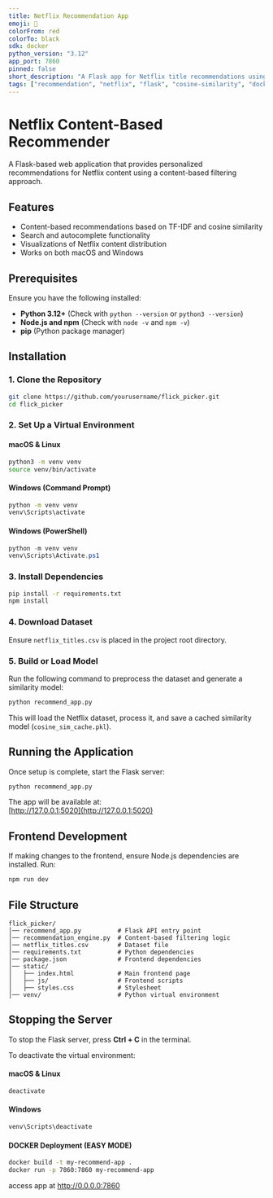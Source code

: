 ```yaml
---
title: Netflix Recommendation App
emoji: 🍿
colorFrom: red
colorTo: black
sdk: docker
python_version: "3.12"
app_port: 7860
pinned: false
short_description: "A Flask app for Netflix title recommendations using cosine similarity."
tags: ["recommendation", "netflix", "flask", "cosine-similarity", "docker"]
---
```


# Netflix Content-Based Recommender

A Flask-based web application that provides personalized recommendations for Netflix content using a content-based filtering approach.

## Features
- Content-based recommendations based on TF-IDF and cosine similarity
- Search and autocomplete functionality
- Visualizations of Netflix content distribution
- Works on both macOS and Windows

## Prerequisites
Ensure you have the following installed:
- **Python 3.12+** (Check with `python --version` or `python3 --version`)
- **Node.js and npm** (Check with `node -v` and `npm -v`)
- **pip** (Python package manager)

## Installation

### 1. Clone the Repository
```sh
git clone https://github.com/yourusername/flick_picker.git
cd flick_picker
```

### 2. Set Up a Virtual Environment

#### macOS & Linux
```sh
python3 -m venv venv
source venv/bin/activate
```

#### Windows (Command Prompt)
```sh
python -m venv venv
venv\Scripts\activate
```

#### Windows (PowerShell)
```powershell
python -m venv venv
venv\Scripts\Activate.ps1
```

### 3. Install Dependencies

```sh
pip install -r requirements.txt
npm install
```

### 4. Download Dataset
Ensure `netflix_titles.csv` is placed in the project root directory.

### 5. Build or Load Model
Run the following command to preprocess the dataset and generate a similarity model:

```sh
python recommend_app.py
```

This will load the Netflix dataset, process it, and save a cached similarity model (`cosine_sim_cache.pkl`).

## Running the Application

Once setup is complete, start the Flask server:

```sh
python recommend_app.py
```

The app will be available at:  
[http://127.0.0.1:5020](http://127.0.0.1:5020)

## Frontend Development
If making changes to the frontend, ensure Node.js dependencies are installed. Run:

```sh
npm run dev
```

## File Structure

```
flick_picker/
│── recommend_app.py          # Flask API entry point
│── recommendation_engine.py  # Content-based filtering logic
│── netflix_titles.csv        # Dataset file
│── requirements.txt          # Python dependencies
│── package.json              # Frontend dependencies
│── static/
│   ├── index.html            # Main frontend page
│   ├── js/                   # Frontend scripts
│   ├── styles.css            # Stylesheet
│── venv/                     # Python virtual environment
```

## Stopping the Server
To stop the Flask server, press **Ctrl + C** in the terminal.

To deactivate the virtual environment:

#### macOS & Linux
```sh
deactivate
```

#### Windows
```sh
venv\Scripts\deactivate
```
#### DOCKER Deployment (EASY MODE)

```sh
docker build -t my-recommend-app .
docker run -p 7860:7860 my-recommend-app
```

access app at http://0.0.0.0:7860